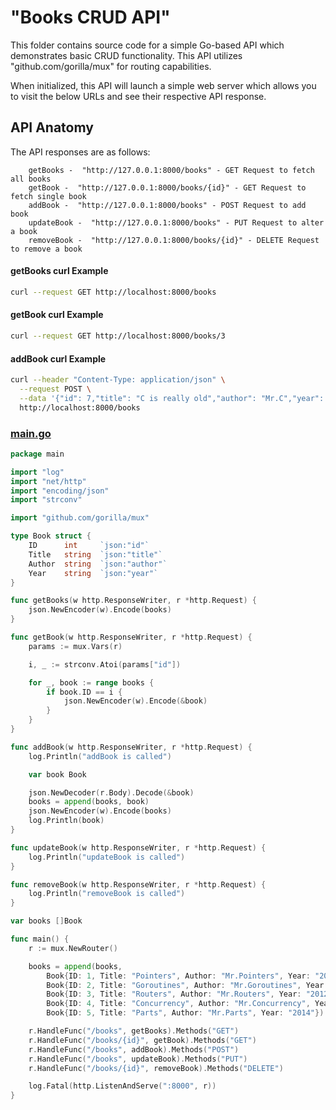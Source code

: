 # "Books CRUD API"

This folder contains source code for a simple Go-based API which demonstrates basic CRUD functionality. This API utilizes "github.com/gorilla/mux" for routing capabilities.

When initialized, this API will launch a simple web server which allows you to visit the below URLs and see their respective API response.

## API Anatomy

The API responses are as follows:

```
    getBooks -  "http://127.0.0.1:8000/books" - GET Request to fetch all books
    getBook -  "http://127.0.0.1:8000/books/{id}" - GET Request to fetch single book
    addBook -  "http://127.0.0.1:8000/books" - POST Request to add book
    updateBook -  "http://127.0.0.1:8000/books" - PUT Request to alter a book
    removeBook -  "http://127.0.0.1:8000/books/{id}" - DELETE Request to remove a book
```

#### getBooks curl Example

```bash
curl --request GET http://localhost:8000/books
```

#### getBook curl Example

```bash
curl --request GET http://localhost:8000/books/3
```

#### addBook curl Example

```bash
curl --header "Content-Type: application/json" \
  --request POST \
  --data '{"id": 7,"title": "C is really old","author": "Mr.C","year": "2016"}' \
  http://localhost:8000/books
```

### <a href="https://github.com/excircle/golang_apis/blob/master/books_CRUD_API/main.go">main.go</a>

```go
package main

import "log"
import "net/http"
import "encoding/json"
import "strconv"

import "github.com/gorilla/mux"

type Book struct {
    ID      int     `json:"id"`
    Title   string  `json:"title"`
    Author  string  `json:"author"`
    Year    string  `json:"year"`
}

func getBooks(w http.ResponseWriter, r *http.Request) {
    json.NewEncoder(w).Encode(books)
}

func getBook(w http.ResponseWriter, r *http.Request) {
    params := mux.Vars(r)

    i, _ := strconv.Atoi(params["id"])

    for _, book := range books {
        if book.ID == i {
            json.NewEncoder(w).Encode(&book)
        }
    }
}

func addBook(w http.ResponseWriter, r *http.Request) {
    log.Println("addBook is called")

    var book Book

    json.NewDecoder(r.Body).Decode(&book)
    books = append(books, book)
    json.NewEncoder(w).Encode(books)
    log.Println(book)
}

func updateBook(w http.ResponseWriter, r *http.Request) {
    log.Println("updateBook is called")
}

func removeBook(w http.ResponseWriter, r *http.Request) {
    log.Println("removeBook is called")
}

var books []Book

func main() {
    r := mux.NewRouter()

    books = append(books,
        Book{ID: 1, Title: "Pointers", Author: "Mr.Pointers", Year: "2010"},
        Book{ID: 2, Title: "Goroutines", Author: "Mr.Goroutines", Year: "2011"},
        Book{ID: 3, Title: "Routers", Author: "Mr.Routers", Year: "2012"},
        Book{ID: 4, Title: "Concurrency", Author: "Mr.Concurrency", Year: "2013"},
        Book{ID: 5, Title: "Parts", Author: "Mr.Parts", Year: "2014"})

    r.HandleFunc("/books", getBooks).Methods("GET")
    r.HandleFunc("/books/{id}", getBook).Methods("GET")
    r.HandleFunc("/books", addBook).Methods("POST")
    r.HandleFunc("/books", updateBook).Methods("PUT")
    r.HandleFunc("/books/{id}", removeBook).Methods("DELETE")

    log.Fatal(http.ListenAndServe(":8000", r))
}
```